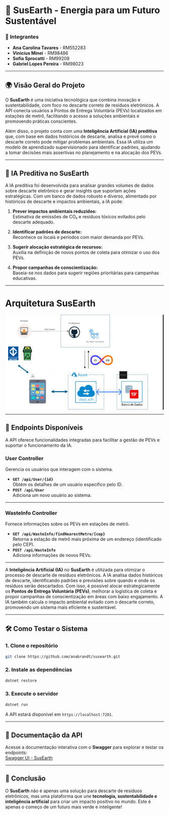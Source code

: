 ﻿# 🌱 **SusEarth - Energia para um Futuro Sustentável**  

### 💬 **Integrantes**  
- **Ana Carolina Tavares** - RM552283  
- **Vinicius Minei** - RM98486  
- **Sofia Sprocatti** - RM99208  
- **Gabriel Lopes Pereira** - RM98023  

---

## 🌍 **Visão Geral do Projeto**  

O **SusEarth** é uma iniciativa tecnológica que combina inovação e sustentabilidade, com foco no descarte correto de resíduos eletrônicos. A API conecta usuários a Pontos de Entrega Voluntária (PEVs) localizados em estações de metrô, facilitando o acesso a soluções ambientais e promovendo práticas conscientes.  

Além disso, o projeto conta com uma **Inteligência Artificial (IA) preditiva** que, com base em dados históricos de descarte, analisa e prevê como o descarte correto pode mitigar problemas ambientais. Essa IA utiliza um modelo de aprendizado supervisionado para identificar padrões, ajudando a tomar decisões mais assertivas no planejamento e na alocação dos PEVs.  

---

## 🧠 **IA Preditiva no SusEarth**  

A IA preditiva foi desenvolvida para analisar grandes volumes de dados sobre descarte eletrônico e gerar insights que suportam ações estratégicas. Com um banco de dados robusto e diverso, alimentado por históricos de descarte e impactos ambientais, a IA pode:  

1. **Prever impactos ambientais reduzidos:**  
   Estimativa de emissões de CO₂ e resíduos tóxicos evitados pelo descarte adequado.  

2. **Identificar padrões de descarte:**  
   Reconhece os locais e períodos com maior demanda por PEVs.  

3. **Sugerir alocação estratégica de recursos:**  
   Auxilia na definição de novos pontos de coleta para otimizar o uso dos PEVs.  

4. **Propor campanhas de conscientização:**  
   Baseia-se nos dados para sugerir regiões prioritárias para campanhas educativas.  

---

# Arquitetura SusEarth  
<div style="display:flex;">  
  <img align="center" alt="Diagrama-UML" src="arquitetura.png">  
</div>  

---

## 🔧 **Endpoints Disponíveis**  

A API oferece funcionalidades integradas para facilitar a gestão de PEVs e suportar o funcionamento da IA.  

### **User Controller**  
Gerencia os usuários que interagem com o sistema.  

- **`GET /api/User/{id}`**  
  Obtém os detalhes de um usuário específico pelo ID.  
- **`POST /api/User`**  
  Adiciona um novo usuário ao sistema.  

---

### **WasteInfo Controller**  
Fornece informações sobre os PEVs em estações de metrô.  

- **`GET /api/WasteInfo/findNearestMetro/{cep}`**  
  Retorna a estação de metrô mais próxima de um endereço (identificado pelo CEP).  
- **`POST /api/WasteInfo`**  
  Adiciona informações de novos PEVs.  

---

A **Inteligência Artificial (IA)** no **SusEarth** é utilizada para otimizar o processo de descarte de resíduos eletrônicos. A IA analisa dados históricos de descarte, identificando padrões e previsões sobre quando e onde os resíduos serão descartados. Com isso, é possível alocar estrategicamente os **Pontos de Entrega Voluntária (PEVs)**, melhorar a logística de coleta e propor campanhas de conscientização em áreas com baixo engajamento. A IA também calcula o impacto ambiental evitado com o descarte correto, promovendo um sistema mais eficiente e sustentável.

---

## 🛠 **Como Testar o Sistema**  

### 1. Clone o repositório  
```bash  
git clone https://github.com/anabrandt/susearth.git  
```  

### 2. Instale as dependências  
```bash  
dotnet restore  
```  

### 3. Execute o servidor  
```bash  
dotnet run  
```  

A API estará disponível em `https://localhost:7201`.  

---

## 📝 **Documentação da API**  

Acesse a documentação interativa com o **Swagger** para explorar e testar os endpoints:  
[Swagger UI - SusEarth](https://localhost:7201/swagger/index.html)  

---  

## 📝 **Conclusão**  

O **SusEarth** não é apenas uma solução para descarte de resíduos eletrônicos, mas uma plataforma que une **tecnologia, sustentabilidade e inteligência artificial** para criar um impacto positivo no mundo. Este é apenas o começo de um futuro mais verde e inteligente!  
